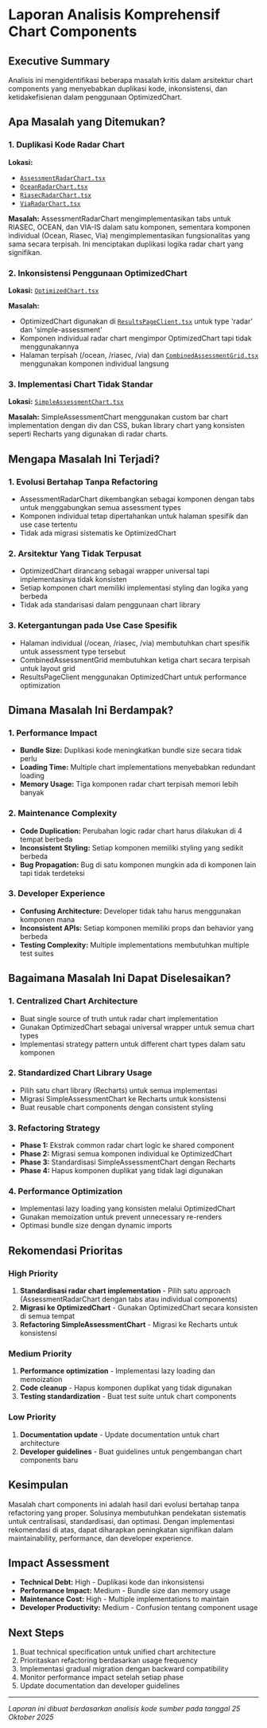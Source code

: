 # Laporan Analisis Komprehensif Chart Components

## Executive Summary

Analisis ini mengidentifikasi beberapa masalah kritis dalam arsitektur chart components yang menyebabkan duplikasi kode, inkonsistensi, dan ketidakefisienan dalam penggunaan OptimizedChart.

## Apa Masalah yang Ditemukan?

### 1. Duplikasi Kode Radar Chart

**Lokasi:** 
- [`AssessmentRadarChart.tsx`](src/components/results/AssessmentRadarChart.tsx:1)
- [`OceanRadarChart.tsx`](src/components/results/OceanRadarChart.tsx:1)
- [`RiasecRadarChart.tsx`](src/components/results/RiasecRadarChart.tsx:1)
- [`ViaRadarChart.tsx`](src/components/results/ViaRadarChart.tsx:1)

**Masalah:** AssessmentRadarChart mengimplementasikan tabs untuk RIASEC, OCEAN, dan VIA-IS dalam satu komponen, sementara komponen individual (Ocean, Riasec, Via) mengimplementasikan fungsionalitas yang sama secara terpisah. Ini menciptakan duplikasi logika radar chart yang signifikan.

### 2. Inkonsistensi Penggunaan OptimizedChart

**Lokasi:** [`OptimizedChart.tsx`](src/components/ui/OptimizedChart.tsx:1)

**Masalah:** 
- OptimizedChart digunakan di [`ResultsPageClient.tsx`](src/components/results/ResultsPageClient.tsx:637) untuk type 'radar' dan 'simple-assessment'
- Komponen individual radar chart mengimpor OptimizedChart tapi tidak menggunakannya
- Halaman terpisah (/ocean, /riasec, /via) dan [`CombinedAssessmentGrid.tsx`](src/components/results/CombinedAssessmentGrid.tsx:345) menggunakan komponen individual langsung

### 3. Implementasi Chart Tidak Standar

**Lokasi:** [`SimpleAssessmentChart.tsx`](src/components/results/SimpleAssessmentChart.tsx:19)

**Masalah:** SimpleAssessmentChart menggunakan custom bar chart implementation dengan div dan CSS, bukan library chart yang konsisten seperti Recharts yang digunakan di radar charts.

## Mengapa Masalah Ini Terjadi?

### 1. Evolusi Bertahap Tanpa Refactoring
- AssessmentRadarChart dikembangkan sebagai komponen dengan tabs untuk menggabungkan semua assessment types
- Komponen individual tetap dipertahankan untuk halaman spesifik dan use case tertentu
- Tidak ada migrasi sistematis ke OptimizedChart

### 2. Arsitektur Yang Tidak Terpusat
- OptimizedChart dirancang sebagai wrapper universal tapi implementasinya tidak konsisten
- Setiap komponen chart memiliki implementasi styling dan logika yang berbeda
- Tidak ada standarisasi dalam penggunaan chart library

### 3. Ketergantungan pada Use Case Spesifik
- Halaman individual (/ocean, /riasec, /via) membutuhkan chart spesifik untuk assessment type tersebut
- CombinedAssessmentGrid membutuhkan ketiga chart secara terpisah untuk layout grid
- ResultsPageClient menggunakan OptimizedChart untuk performance optimization

## Dimana Masalah Ini Berdampak?

### 1. Performance Impact
- **Bundle Size:** Duplikasi kode meningkatkan bundle size secara tidak perlu
- **Loading Time:** Multiple chart implementations menyebabkan redundant loading
- **Memory Usage:** Tiga komponen radar chart terpisah memori lebih banyak

### 2. Maintenance Complexity
- **Code Duplication:** Perubahan logic radar chart harus dilakukan di 4 tempat berbeda
- **Inconsistent Styling:** Setiap komponen memiliki styling yang sedikit berbeda
- **Bug Propagation:** Bug di satu komponen mungkin ada di komponen lain tapi tidak terdeteksi

### 3. Developer Experience
- **Confusing Architecture:** Developer tidak tahu harus menggunakan komponen mana
- **Inconsistent APIs:** Setiap komponen memiliki props dan behavior yang berbeda
- **Testing Complexity:** Multiple implementations membutuhkan multiple test suites

## Bagaimana Masalah Ini Dapat Diselesaikan?

### 1. Centralized Chart Architecture
- Buat single source of truth untuk radar chart implementation
- Gunakan OptimizedChart sebagai universal wrapper untuk semua chart types
- Implementasi strategy pattern untuk different chart types dalam satu komponen

### 2. Standardized Chart Library Usage
- Pilih satu chart library (Recharts) untuk semua implementasi
- Migrasi SimpleAssessmentChart ke Recharts untuk konsistensi
- Buat reusable chart components dengan consistent styling

### 3. Refactoring Strategy
- **Phase 1:** Ekstrak common radar chart logic ke shared component
- **Phase 2:** Migrasi semua komponen individual ke OptimizedChart
- **Phase 3:** Standardisasi SimpleAssessmentChart dengan Recharts
- **Phase 4:** Hapus komponen duplikat yang tidak lagi digunakan

### 4. Performance Optimization
- Implementasi lazy loading yang konsisten melalui OptimizedChart
- Gunakan memoization untuk prevent unnecessary re-renders
- Optimasi bundle size dengan dynamic imports

## Rekomendasi Prioritas

### High Priority
1. **Standardisasi radar chart implementation** - Pilih satu approach (AssessmentRadarChart dengan tabs atau individual components)
2. **Migrasi ke OptimizedChart** - Gunakan OptimizedChart secara konsisten di semua tempat
3. **Refactoring SimpleAssessmentChart** - Migrasi ke Recharts untuk konsistensi

### Medium Priority
1. **Performance optimization** - Implementasi lazy loading dan memoization
2. **Code cleanup** - Hapus komponen duplikat yang tidak digunakan
3. **Testing standardization** - Buat test suite untuk chart components

### Low Priority
1. **Documentation update** - Update documentation untuk chart architecture
2. **Developer guidelines** - Buat guidelines untuk pengembangan chart components baru

## Kesimpulan

Masalah chart components ini adalah hasil dari evolusi bertahap tanpa refactoring yang proper. Solusinya membutuhkan pendekatan sistematis untuk centralisasi, standardisasi, dan optimasi. Dengan implementasi rekomendasi di atas, dapat diharapkan peningkatan signifikan dalam maintainability, performance, dan developer experience.

## Impact Assessment

- **Technical Debt:** High - Duplikasi kode dan inkonsistensi
- **Performance Impact:** Medium - Bundle size dan memory usage
- **Maintenance Cost:** High - Multiple implementations to maintain
- **Developer Productivity:** Medium - Confusion tentang component usage

## Next Steps

1. Buat technical specification untuk unified chart architecture
2. Prioritaskan refactoring berdasarkan usage frequency
3. Implementasi gradual migration dengan backward compatibility
4. Monitor performance impact setelah setiap phase
5. Update documentation dan developer guidelines

---
*Laporan ini dibuat berdasarkan analisis kode sumber pada tanggal 25 Oktober 2025*